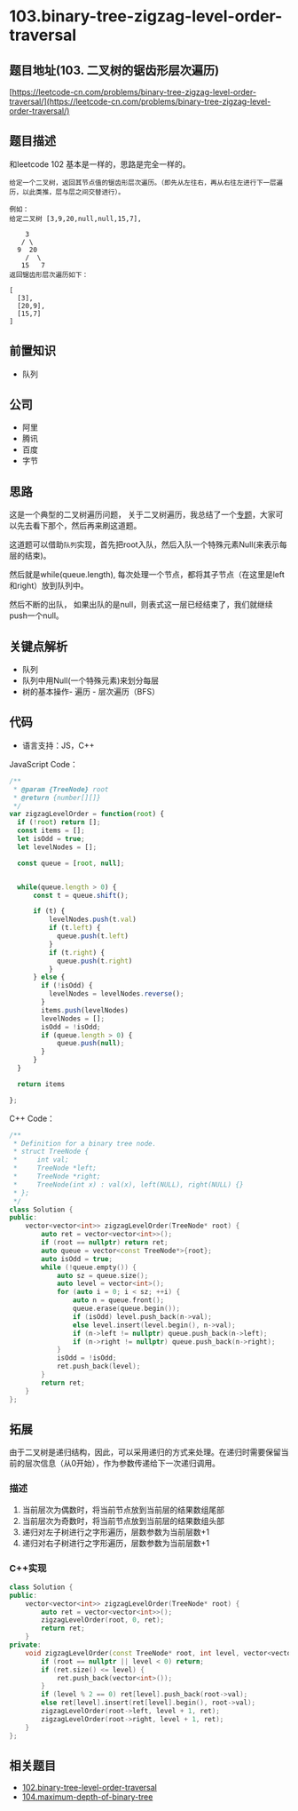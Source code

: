 # 103.binary-tree-zigzag-level-order-traversal

## 题目地址\(103. 二叉树的锯齿形层次遍历\)

[https://leetcode-cn.com/problems/binary-tree-zigzag-level-order-traversal/](https://leetcode-cn.com/problems/binary-tree-zigzag-level-order-traversal/)

## 题目描述

和leetcode 102 基本是一样的，思路是完全一样的。

```text
给定一个二叉树，返回其节点值的锯齿形层次遍历。（即先从左往右，再从右往左进行下一层遍历，以此类推，层与层之间交替进行）。

例如：
给定二叉树 [3,9,20,null,null,15,7],

    3
   / \
  9  20
    /  \
   15   7
返回锯齿形层次遍历如下：

[
  [3],
  [20,9],
  [15,7]
]
```

## 前置知识

* 队列

## 公司

* 阿里
* 腾讯
* 百度
* 字节

## 思路

这是一个典型的二叉树遍历问题， 关于二叉树遍历，我总结了一个[专题](https://github.com/azl397985856/leetcode/blob/master/thinkings/binary-tree-traversal.md)，大家可以先去看下那个，然后再来刷这道题。

这道题可以借助`队列`实现，首先把root入队，然后入队一个特殊元素Null\(来表示每层的结束\)。

然后就是while\(queue.length\), 每次处理一个节点，都将其子节点（在这里是left和right）放到队列中。

然后不断的出队， 如果出队的是null，则表式这一层已经结束了，我们就继续push一个null。

## 关键点解析

* 队列
* 队列中用Null\(一个特殊元素\)来划分每层
* 树的基本操作- 遍历 - 层次遍历（BFS）

## 代码

* 语言支持：JS，C++

JavaScript Code：

```javascript
/**
 * @param {TreeNode} root
 * @return {number[][]}
 */
var zigzagLevelOrder = function(root) {
  if (!root) return [];   
  const items = [];
  let isOdd = true;
  let levelNodes = [];

  const queue = [root, null];


  while(queue.length > 0) {
      const t = queue.shift();

      if (t) {
          levelNodes.push(t.val)
          if (t.left) {
            queue.push(t.left)
          }
          if (t.right) {
            queue.push(t.right)
          }
      } else {
        if (!isOdd) {
          levelNodes = levelNodes.reverse();
        }
        items.push(levelNodes)
        levelNodes = [];
        isOdd = !isOdd;
        if (queue.length > 0) {
            queue.push(null);
        }
      }
  }

  return items

};
```

C++ Code：

```cpp
/**
 * Definition for a binary tree node.
 * struct TreeNode {
 *     int val;
 *     TreeNode *left;
 *     TreeNode *right;
 *     TreeNode(int x) : val(x), left(NULL), right(NULL) {}
 * };
 */
class Solution {
public:
    vector<vector<int>> zigzagLevelOrder(TreeNode* root) {
        auto ret = vector<vector<int>>();
        if (root == nullptr) return ret;
        auto queue = vector<const TreeNode*>{root};
        auto isOdd = true;
        while (!queue.empty()) {
            auto sz = queue.size();
            auto level = vector<int>();
            for (auto i = 0; i < sz; ++i) {
                auto n = queue.front();
                queue.erase(queue.begin());
                if (isOdd) level.push_back(n->val);
                else level.insert(level.begin(), n->val);
                if (n->left != nullptr) queue.push_back(n->left);
                if (n->right != nullptr) queue.push_back(n->right);
            }
            isOdd = !isOdd;
            ret.push_back(level);
        }
        return ret;
    }
};
```

## 拓展

由于二叉树是递归结构，因此，可以采用递归的方式来处理。在递归时需要保留当前的层次信息（从0开始），作为参数传递给下一次递归调用。

### 描述

1. 当前层次为偶数时，将当前节点放到当前层的结果数组尾部
2. 当前层次为奇数时，将当前节点放到当前层的结果数组头部
3. 递归对左子树进行之字形遍历，层数参数为当前层数+1
4. 递归对右子树进行之字形遍历，层数参数为当前层数+1

### C++实现

```cpp
class Solution {
public:
    vector<vector<int>> zigzagLevelOrder(TreeNode* root) {
        auto ret = vector<vector<int>>();
        zigzagLevelOrder(root, 0, ret);
        return ret;
    }
private:
    void zigzagLevelOrder(const TreeNode* root, int level, vector<vector<int>>& ret) {
        if (root == nullptr || level < 0) return;
        if (ret.size() <= level) {
            ret.push_back(vector<int>());
        }
        if (level % 2 == 0) ret[level].push_back(root->val);
        else ret[level].insert(ret[level].begin(), root->val);
        zigzagLevelOrder(root->left, level + 1, ret);
        zigzagLevelOrder(root->right, level + 1, ret);
    }
};
```

## 相关题目

* [102.binary-tree-level-order-traversal](102.binary-tree-level-order-traversal.md)
* [104.maximum-depth-of-binary-tree](104.maximum-depth-of-binary-tree.md)

